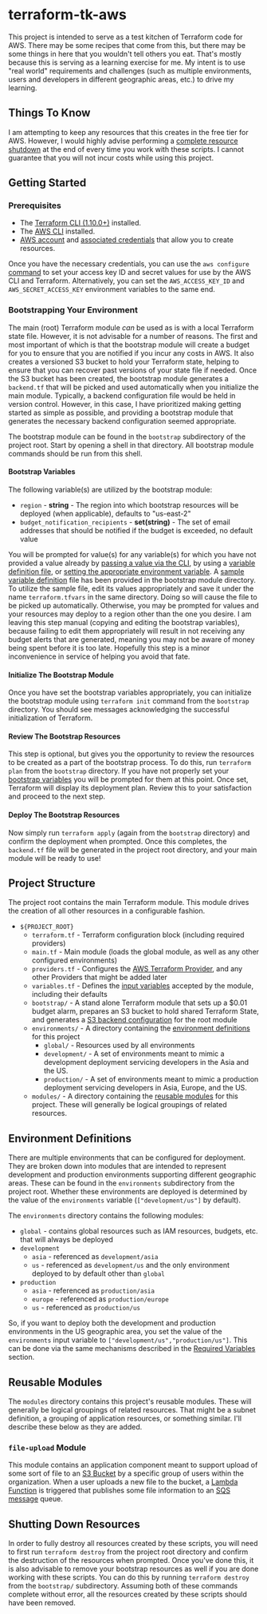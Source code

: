 # terraform-tk-aws
This project is intended to serve as a test kitchen of Terraform code for AWS. There may be some recipes that come from
this, but there may be some things in here that you wouldn't tell others you eat. That's mostly because this is serving
as a learning exercise for me. My intent is to use "real world" requirements and challenges (such as multiple
environments, users and developers in different geographic areas, etc.) to drive my learning.


## Things To Know
I am attempting to keep any resources that this creates in the free tier for AWS. However, I would highly advise
performing a [complete resource shutdown](#shutting-down-resources) at the end of every time you work with these
scripts. I cannot guarantee that you will not incur costs while using this project.

## Getting Started
### Prerequisites
* The [Terraform CLI (1.10.0+)](https://developer.hashicorp.com/terraform/tutorials/aws-get-started/install-cli) installed.
* The [AWS CLI](https://docs.aws.amazon.com/cli/latest/userguide/install-cliv2.html) installed.
* [AWS account](https://aws.amazon.com/free) and [associated credentials](https://docs.aws.amazon.com/general/latest/gr/aws-sec-cred-types.html) that allow you to create resources.

Once you have the necessary credentials, you can use the `aws configure` [command](https://awscli.amazonaws.com/v2/documentation/api/latest/reference/configure/index.html)
to set your access key ID and secret values for use by the AWS CLI and Terraform. Alternatively, you can set the
`AWS_ACCESS_KEY_ID` and `AWS_SECRET_ACCESS_KEY` environment variables to the same end.

### Bootstrapping Your Environment
The main (root) Terraform module *can* be used as is with a local Terraform state file. However, it is not advisable for
a number of reasons. The first and most important of which is that the bootstrap module will create a budget for you to
ensure that you are notified if you incur any costs in AWS. It also creates a versioned S3 bucket to hold your Terraform
state, helping to ensure that you can recover past versions of your state file if needed. Once the S3 bucket has been
created, the bootstrap module generates a `backend.tf` that will be picked and used automatically when you initialize
the main module. Typically, a backend configuration file would be held in version control. However, in this case, I have
prioritized making getting started as simple as possible, and providing a bootstrap module that generates the necessary
backend configuration seemed appropriate.

The bootstrap module can be found in the `bootstrap` subdirectory of the project root. Start by opening a shell in that
directory. All bootstrap module commands should be run from this shell.

#### Bootstrap Variables
The following variable(s) are utilized by the bootstrap module:
* ```region``` - **string** - The region into which bootstrap resources will be deployed (when applicable), defaults to "us-east-2"
* ```budget_notification_recipients``` - **set(string)** - The set of email addresses that should be notified if the budget is exceeded, no default value

You will be prompted for value(s) for any variable(s) for which you have not provided a value already by
[passing a value via the CLI](https://developer.hashicorp.com/terraform/language/values/variables#variables-on-the-command-line),
by using a [variable definition file](https://developer.hashicorp.com/terraform/language/values/variables#variable-definitions-tfvars-files),
or [setting the appropriate environment variable](https://developer.hashicorp.com/terraform/language/values/variables#environment-variables).
A [sample variable definition](https://github.com/mkimberlin/terraform-tk-aws/blob/main/bootstrap/terraform.tfvars.sample)
file has been provided in the bootstrap module directory. To utilize the sample file, edit its values appropriately and
save it under the name `terraform.tfvars` in the same directory. Doing so will cause the file to be picked up
automatically. Otherwise, you may be prompted for values and your resources may deploy to a region
other than the one you desire. I am leaving this step manual (copying and editing the bootstrap variables), because
failing to edit them appropriately will result in not receiving any budget alerts that are generated, meaning you may
not be aware of money being spent before it is too late. Hopefully this step is a minor inconvenience in service of
helping you avoid that fate.

#### Initialize The Bootstrap Module
Once you have set the bootstrap variables appropriately, you can initialize the bootstrap module using `terraform init`
command from the `bootstrap` directory. You should see messages acknowledging the successful initialization of Terraform.

#### Review The Bootstrap Resources
This step is optional, but gives you the opportunity to review the resources to be created as a part of the bootstrap
process. To do this, run `terraform plan` from the `bootstrap` directory. If you have not properly set your [bootstrap variables](#bootstrap-variables)
you will be prompted for them at this point. Once set, Terraform will display its deployment plan. Review this to your
satisfaction and proceed to the next step.

#### Deploy The Bootstrap Resources
Now simply run `terraform apply` (again from the `bootstrap` directory) and confirm the deployment when prompted. Once
this completes, the `backend.tf` file will be generated in the project root directory, and your main module will be ready to use!

## Project Structure
The project root contains the main Terraform module. This module drives the creation of all other resources in a
configurable fashion.
* `${PROJECT_ROOT}`
    * `terraform.tf` - Terraform configuration block (including required providers)
    * `main.tf` - Main module (loads the global module, as well as any other configured environments)
    * `providers.tf` - Configures the [AWS Terraform Provider](https://registry.terraform.io/providers/hashicorp/aws/latest/docs), and any other Providers that might be added later
    * `variables.tf` - Defines the [input variables](https://developer.hashicorp.com/terraform/language/values/variables) accepted by the module, including their defaults
    * `bootstrap/` - A stand alone Terraform module that sets up a $0.01 budget alarm, prepares an S3 bucket to hold shared Terraform State, and generates a [S3 backend configuration](https://developer.hashicorp.com/terraform/language/backend/s3) for the root module
    * `environments/` - A directory containing the [environment definitions](#environment-definitions) for this project
        * `global/` - Resources used by all environments
        * `development/` - A set of environments meant to mimic a development deployment servicing developers in the Asia and the US.
        * `production/` - A set of environments meant to mimic a production deployment servicing developers in Asia, Europe, and the US.
    * `modules/` - A directory containing the [reusable modules](#reusable-modules) for this project. These will generally be logical groupings of related resources.

## Environment Definitions
There are multiple environments that can be configured for deployment. They are broken down into modules that are
intended to represent development and production environments supporting different geographic areas. These can be found
in the `environments` subdirectory from the project root. Whether these environments are deployed is determined
by the value of the `environments` variable (`["development/us"]` by default).

The `environments` directory contains the following modules:
 * `global` - contains global resources such as IAM resources, budgets, etc. that will always be deployed
 * `development`
   * `asia` - referenced as `development/asia`
   * `us` - referenced as `development/us` and the only environment deployed to by default other than `global`
 * `production`
   * `asia` - referenced as `production/asia`
   * `europe` - referenced as `production/europe`
   * `us` - referenced as `production/us`

So, if you want to deploy both the development and production environments in the US geographic area, you set the value
of the `environments` input variable to `["development/us","production/us"]`. This can be done via the same mechanisms
described in the [Required Variables](#required-variables) section.

## Reusable Modules
The `modules` directory contains this project's reusable modules. These will generally be logical groupings of related
resources. That might be a subnet definition, a grouping of application resources, or something similar. I'll describe
these below as they are added.

### `file-upload` Module
This module contains an application component meant to support upload of some sort of file to an [S3 Bucket](https://docs.aws.amazon.com/s3/)
by a specific group of users within the organization. When a user uploads a new file to the bucket, a [Lambda Function](https://docs.aws.amazon.com/lambda/)
is triggered that publishes some file information to an [SQS message](https://docs.aws.amazon.com/sqs/) queue.

## Shutting Down Resources
In order to fully destroy all resources created by these scripts, you will need to first run `terraform destroy` from
the project root directory and confirm the destruction of the resources when prompted. Once you've done this, it is also
advisable to remove your bootstrap resources as well if you are done working with these scripts. You can do this by
running `terraform destroy` from the `bootstrap/` subdirectory. Assuming both of these commands complete without error,
all the resources created by these scripts should have been removed. 
